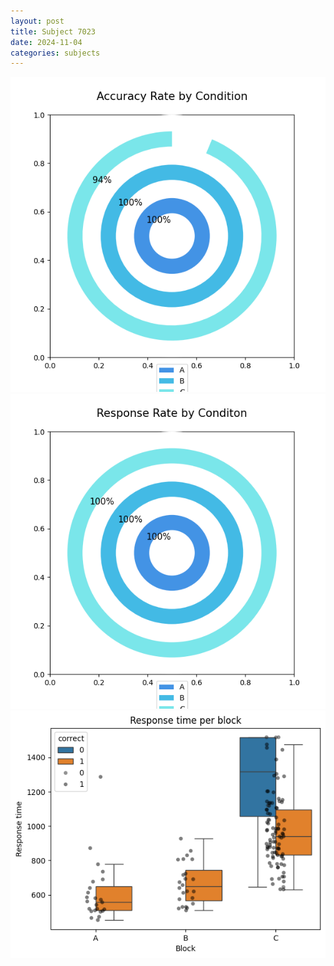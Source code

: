 ```yaml
---
layout: post
title: Subject 7023
date: 2024-11-04
categories: subjects
---
```


![](data/7023/run-25/7023_accuracy_rate.png)
![](data/7023/run-25/7023_response_rate.png)
![](data/7023/run-25/7023_rt.png)
